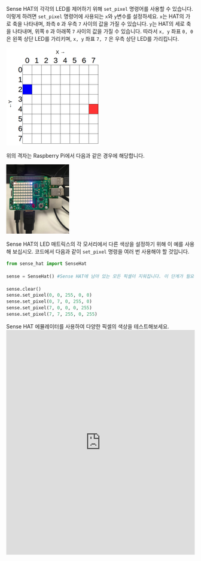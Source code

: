 Sense HAT의 각각의 LED를 제어하기 위해 `set_pixel` 명령어를 사용할 수 있습니다. 이렇게 하려면 `set_pixel` 명령어에 사용되는 `x`와 `y`변수를 설정하세요. `x`는 HAT의 가로 축을 나타내며, 좌측 `0` 과 우측 `7` 사이의 값을 가질 수 있습니다. `y`는 HAT의 세로 축을 나타내며, 위쪽 `0` 과 아래쪽 `7` 사이의 값을 가질 수 있습니다. 따라서 `x, y` 좌표 `0, 0` 은 왼쪽 상단 LED를 가리키며, `x, y` 좌표 `7, 7` 은 우측 상단 LED를 가리킵니다.

![](images/coordinates.png)

위의 격자는 Raspberry Pi에서 다음과 같은 경우에 해당합니다.

![](images/rpicoordinates.png)

Sense HAT의 LED 매트릭스의 각 모서리에서 다른 색상을 설정하기 위해 이 예를 사용해 보십시오. 코드에서 다음과 같이 `set_pixel` 명령을 여러 번 사용해야 할 것입니다.

```python
from sense_hat import SenseHat

sense = SenseHat() #Sense HAT에 남아 있는 모든 픽셀이 지워집니다. 이 단계가 필요하지 않을 수 있으며 언제 추가할 지 선택할 수 있습니다.

sense.clear()
sense.set_pixel(0, 0, 255, 0, 0)
sense.set_pixel(0, 7, 0, 255, 0)
sense.set_pixel(7, 0, 0, 0, 255)
sense.set_pixel(7, 7, 255, 0, 255)
```

Sense HAT 에뮬레이터를 사용하여 다양한 픽셀의 색상을 테스트해보세요. <iframe src="https://trinket.io/embed/python/78c2595904" width="100%" height="600" frameborder="0" marginwidth="0" marginheight="0" allowfullscreen></iframe>
